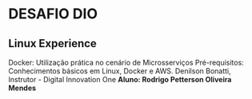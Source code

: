# **DESAFIO DIO** 

## Linux Experience

Docker: Utilização prática no cenário de Microsserviços
Pré-requisitos: Conhecimentos básicos em Linux, Docker e AWS.
Denilson Bonatti, Instrutor - Digital Innovation One
**Aluno: Rodrigo Petterson Oliveira Mendes**

